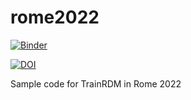 # rome2022

[![Binder](https://mybinder.org/badge_logo.svg)](https://mybinder.org/v2/gh/raduciobanu/rome2022/HEAD)

[![DOI](https://zenodo.org/badge/536956042.svg)](https://zenodo.org/badge/latestdoi/536956042)

Sample code for TrainRDM in Rome 2022
